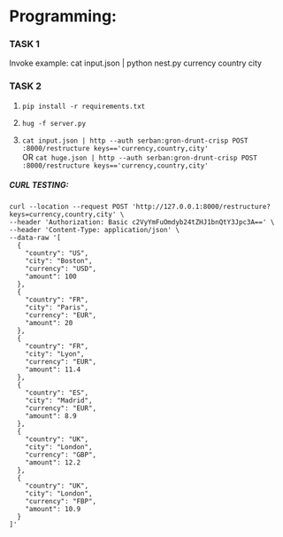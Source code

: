 # Programming:
### TASK 1

Invoke example:
cat input.json | python nest.py currency country city

### TASK 2
1. `pip install -r requirements.txt`

2. `hug -f server.py`

3. `cat input.json | http --auth serban:gron-drunt-crisp POST :8000/restructure keys=='currency,country,city'`\
  OR `cat huge.json | http --auth serban:gron-drunt-crisp POST :8000/restructure keys=='currency,country,city'`


##### CURL TESTING:

```
curl --location --request POST 'http://127.0.0.1:8000/restructure?keys=currency,country,city' \
--header 'Authorization: Basic c2VyYmFuOmdyb24tZHJ1bnQtY3Jpc3A==' \
--header 'Content-Type: application/json' \
--data-raw '[
  {
    "country": "US",
    "city": "Boston",
    "currency": "USD",
    "amount": 100
  },
  {
    "country": "FR",
    "city": "Paris",
    "currency": "EUR",
    "amount": 20
  },
  {
    "country": "FR",
    "city": "Lyon",
    "currency": "EUR",
    "amount": 11.4
  },
  {
    "country": "ES",
    "city": "Madrid",
    "currency": "EUR",
    "amount": 8.9
  },
  {
    "country": "UK",
    "city": "London",
    "currency": "GBP",
    "amount": 12.2
  },
  {
    "country": "UK",
    "city": "London",
    "currency": "FBP",
    "amount": 10.9
  }
]'
```
